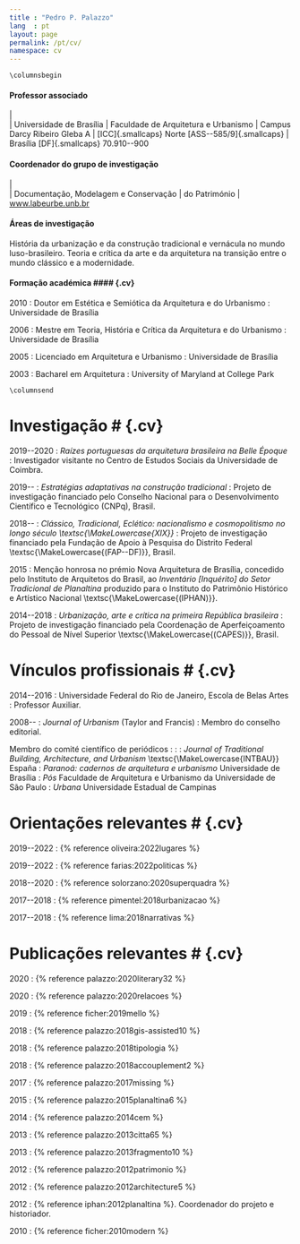 ```yaml
---
title : "Pedro P. Palazzo"
lang  : pt
layout: page
permalink: /pt/cv/
namespace: cv
---
```


```{=latex}
\columnsbegin
```

#### Professor associado ####

|  
| Universidade de Brasília
| Faculdade de Arquitetura e Urbanismo
| Campus Darcy Ribeiro Gleba A
| [ICC]{.smallcaps} Norte [ASS--585/9]{.smallcaps}
| Brasília [DF]{.smallcaps} 70.910--900

#### Coordenador do grupo de investigação ####

|  
| Documentação, Modelagem e Conservação
| do Património
| www.labeurbe.unb.br

#### Áreas de investigação ####

História da urbanização e da construção tradicional e vernácula no mundo
luso-brasileiro. Teoria e crítica da arte e da arquitetura na transição
entre o mundo clássico e a modernidade.

#### Formação académica #### {.cv}

2010
: Doutor em Estética e Semiótica da Arquitetura e do Urbanismo
: Universidade de Brasília

2006
: Mestre em Teoria, História e Crítica da Arquitetura e do Urbanismo
: Universidade de Brasília

2005
: Licenciado em Arquitetura e Urbanismo
: Universidade de Brasília

2003
: Bacharel em Arquitetura
: University of Maryland at College Park

```{=latex}
\columnsend
```

# Investigação # {.cv}

2019--2020
: *Raízes portuguesas da arquitetura brasileira na Belle Époque*
: Investigador visitante no Centro de Estudos Sociais da Universidade de
  Coimbra.

2019--
: *Estratégias adaptativas na construção tradicional*
: Projeto de investigação financiado pelo Conselho Nacional para o
  Desenvolvimento Científico e Tecnológico (CNPq), Brasil.

2018--
: *Clássico, Tradicional, Eclético: nacionalismo e cosmopolitismo
  no longo século \textsc{\MakeLowercase{XIX}}*
: Projeto de investigação financiado pela Fundação de Apoio à Pesquisa do
  Distrito Federal \textsc{\MakeLowercase{(FAP--DF)}}, Brasil.

2015
: Menção honrosa no prémio Nova Arquitetura de Brasília, concedido pelo
  Instituto de Arquitetos do Brasil, ao *Inventário [Inquérito] do
  Setor Tradicional de Planaltina* produzido para o Instituto do
  Patrimônio Histórico e Artístico Nacional
  \textsc{\MakeLowercase{(IPHAN)}}.

2014--2018
: *Urbanização, arte e crítica na primeira República brasileira*
: Projeto de investigação financiado pela Coordenação de Aperfeiçoamento do
  Pessoal de Nível Superior \textsc{\MakeLowercase{(CAPES)}}, Brasil.

# Vínculos profissionais # {.cv}

2014--2016
: Universidade Federal do Rio de Janeiro, Escola de Belas Artes
: Professor Auxiliar.

2008--
: *Journal of Urbanism* (Taylor and Francis)
: Membro do conselho editorial.

Membro do comité científico de periódicos 
: :
: *Journal of Traditional Building, Architecture, and Urbanism*
  \textsc{\MakeLowercase{INTBAU}} España
: *Paranoá: cadernos de arquitetura e urbanismo*
  Universidade de Brasília
: *Pós* Faculdade de Arquitetura e Urbanismo da Universidade de São
  Paulo
: *Urbana* Universidade Estadual de Campinas

# Orientações relevantes # {.cv}

2019--2022
: {% reference oliveira:2022lugares %}

2019--2022
: {% reference farias:2022politicas %}

2018--2020
: {% reference solorzano:2020superquadra %}

2017--2018
: {% reference pimentel:2018urbanizacao %}

2017--2018
: {% reference lima:2018narrativas %}

# Publicações relevantes # {.cv}

2020
: {% reference palazzo:2020literary32 %}

2020
: {% reference palazzo:2020relacoes %}

2019
: {% reference ficher:2019mello %}

2018
: {% reference palazzo:2018gis-assisted10 %}

2018
: {% reference palazzo:2018tipologia %}

2018
: {% reference palazzo:2018accouplement2 %}

2017
: {% reference palazzo:2017missing %}

2015
: {% reference palazzo:2015planaltina6 %}

2014
: {% reference palazzo:2014cem %}

2013
: {% reference palazzo:2013citta65 %}

2013
: {% reference palazzo:2013fragmento10 %}

2012
: {% reference palazzo:2012patrimonio %}

2012
: {% reference palazzo:2012architecture5 %}

2012
: {% reference iphan:2012planaltina %}. Coordenador do projeto e historiador.

2010
: {% reference ficher:2010modern %}

